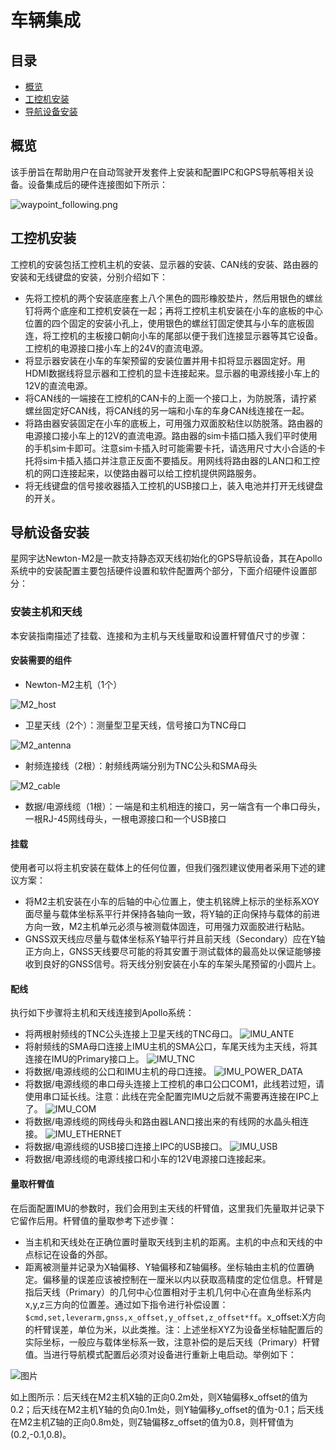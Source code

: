 车辆集成
===================

## 目录
      
 - [概览](#概览)
 - [工控机安装](#工控机安装)
 - [导航设备安装](#导航设备安装)

## 概览

该手册旨在帮助用户在自动驾驶开发套件上安装和配置IPC和GPS导航等相关设备。设备集成后的硬件连接图如下所示：

![waypoint_following.png](../images/waypoint_following.png)

## 工控机安装

工控机的安装包括工控机主机的安装、显示器的安装、CAN线的安装、路由器的安装和无线键盘的安装，分别介绍如下：

- 先将工控机的两个安装底座套上八个黑色的圆形橡胶垫片，然后用银色的螺丝钉将两个底座和工控机安装在一起；再将工控机主机安装在小车的底板的中心位置的四个固定的安装小孔上，使用银色的螺丝钉固定使其与小车的底板固连，将工控机的主板接口朝向小车的尾部以便于我们连接显示器等其它设备。工控机的电源接口接小车上的24V的直流电源。
- 将显示器安装在小车的车架预留的安装位置并用卡扣将显示器固定好。用HDMI数据线将显示器和工控机的显卡连接起来。显示器的电源线接小车上的12V的直流电源。
- 将CAN线的一端接在工控机的CAN卡的上面一个接口上，为防脱落，请拧紧螺丝固定好CAN线，将CAN线的另一端和小车的车身CAN线连接在一起。
- 将路由器安装固定在小车的底板上，可用强力双面胶粘住以防脱落。路由器的电源接口接小车上的12V的直流电源。路由器的sim卡插口插入我们平时使用的手机sim卡即可。注意sim卡插入时可能需要卡托，请选用尺寸大小合适的卡托将sim卡插入插口并注意正反面不要插反。用网线将路由器的LAN口和工控机的网口连接起来，以使路由器可以给工控机提供网路服务。
- 将无线键盘的信号接收器插入工控机的USB接口上，装入电池并打开无线键盘的开关。

## 导航设备安装

星网宇达Newton-M2是一款支持静态双天线初始化的GPS导航设备，其在Apollo系统中的安装配置主要包括硬件设置和软件配置两个部分，下面介绍硬件设置部分：

### 安装主机和天线
本安装指南描述了挂载、连接和为主机与天线量取和设置杆臂值尺寸的步骤：

#### 安装需要的组件

- Newton-M2主机（1个）

![M2_host](../images/gps_host.png)

- 卫星天线（2个）：测量型卫星天线，信号接口为TNC母口

![M2_antenna](../images/gps_antenna.png)

- 射频连接线（2根）：射频线两端分别为TNC公头和SMA母头

![M2_cable](../images/gps_cable.png)

- 数据/电源线缆（1根）：一端是和主机相连的接口，另一端含有一个串口母头，一根RJ-45网线母头，一根电源接口和一个USB接口

#### 挂载
使用者可以将主机安装在载体上的任何位置，但我们强烈建议使用者采用下述的建议方案：

- 将M2主机安装在小车的后轴的中心位置上，使主机铭牌上标示的坐标系XOY面尽量与载体坐标系平行并保持各轴向一致，将Y轴的正向保持与载体的前进方向一致，M2主机单元必须与被测载体固连，可用强力双面胶进行粘贴。
- GNSS双天线应尽量与载体坐标系Y轴平行并且前天线（Secondary）应在Y轴正方向上，GNSS天线要尽可能的将其安置于测试载体的最高处以保证能够接收到良好的GNSS信号。将天线分别安装在小车的车架头尾预留的小圆片上。

#### 配线
执行如下步骤将主机和天线连接到Apollo系统：

- 将两根射频线的TNC公头连接上卫星天线的TNC母口。
![IMU_ANTE](../images/imu_ante.png)
- 将射频线的SMA母口连接上IMU主机的SMA公口，车尾天线为主天线，将其连接在IMU的Primary接口上。
![IMU_TNC](../images/imu_tnc.png)
- 将数据/电源线缆的公口和IMU主机的母口连接。
![IMU_POWER_DATA](../images/imu_power_data.png)
- 将数据/电源线缆的串口母头连接上工控机的串口公口COM1，此线若过短，请使用串口延长线。注意：此线在完全配置完IMU之后就不需要再连接在IPC上了。
![IMU_COM](../images/imu_com.png)
- 将数据/电源线缆的网线母头和路由器LAN口接出来的有线网的水晶头相连接。
![IMU_ETHERNET](../images/imu_ethernet.png)
- 将数据/电源线缆的USB接口连接上IPC的USB接口。
![IMU_USB](../images/imu_usb.png)
- 将数据/电源线缆的电源线接口和小车的12V电源接口连接起来。

#### 量取杆臂值

在后面配置IMU的参数时，我们会用到主天线的杆臂值，这里我们先量取并记录下它留作后用。杆臂值的量取参考下述步骤：

- 当主机和天线处在正确位置时量取天线到主机的距离。主机的中点和天线的中点标记在设备的外部。
- 距离被测量并记录为X轴偏移、Y轴偏移和Z轴偏移。坐标轴由主机的位置确定。偏移量的误差应该被控制在一厘米以内以获取高精度的定位信息。杆臂是指后天线（Primary）的几何中心位置相对于主机几何中心在直角坐标系内x,y,z三方向的位置差。通过如下指令进行补偿设置：`$cmd,set,leverarm,gnss,x_offset,y_offset,z_offset*ff`。x_offset:X方向的杆臂误差，单位为米，以此类推。注：上述坐标XYZ为设备坐标轴配置后的实际坐标，一般应与载体坐标系一致，注意补偿的是后天线（Primary）杆臂值。当进行导航模式配置后必须对设备进行重新上电启动。举例如下：

![图片](../images/gps_vehicle_map.jpeg)

如上图所示：后天线在M2主机X轴的正向0.2m处，则X轴偏移x_offset的值为0.2；后天线在M2主机Y轴的负向0.1m处，则Y轴偏移y_offset的值为-0.1；后天线在M2主机Z轴的正向0.8m处，则Z轴偏移z_offset的值为0.8，则杆臂值为(0.2,-0.1,0.8)。
